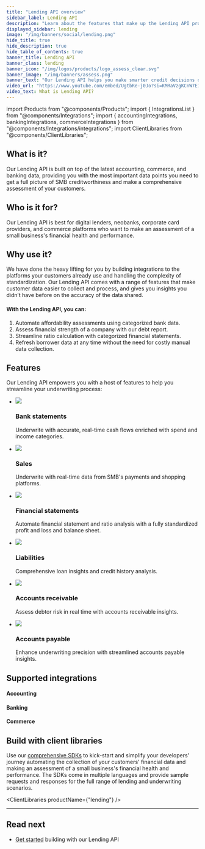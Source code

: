 ```yaml
---
title: "Lending API overview"
sidebar_label: Lending API
description: "Learn about the features that make up the Lending API product"
displayed_sidebar: lending
image: "/img/banners/social/lending.png"
hide_title: true
hide_description: true
hide_table_of_contents: true
banner_title: Lending API
banner_class: lending
banner_icon: "/img/logos/products/logo_assess_clear.svg"
banner_image: "/img/banners/assess.png"
banner_text: "Our Lending API helps you make smarter credit decisions on small businesses by enabling you to pull your customers' latest data from accounting, banking, and commerce platforms they are already using. It also includes features to help providers verify the accuracy of data and process it more efficiently."
video_url: "https://www.youtube.com/embed/UgtbRe-j0Jo?si=KMRaVzgKCnW7E7tr"
video_text: What is Lending API?
---
```


import Products from "@components/Products";
import { IntegrationsList } from "@components/Integrations";
import { accountingIntegrations, bankingIntegrations, commerceIntegrations } from "@components/Integrations/integrations";
import ClientLibraries from "@components/ClientLibraries";

## What is it?

Our Lending API is built on top of the latest accounting, commerce, and banking data, providing you with the most important data points you need to get a full picture of SMB creditworthiness and make a comprehensive assessment of your customers.

## Who is it for?

Our Lending API is best for digital lenders, neobanks, corporate card providers, and commerce platforms who want to make an assessment of a small business's financial health and performance.

## Why use it?

We have done the heavy lifting for you by building integrations to the platforms your customers already use and handling the complexity of standardization. Our Lending API comes with a range of features that make customer data easier to collect and process, and gives you insights you didn’t have before on the accuracy of the data shared.

#### With the Lending API, you can:

1. Automate affordability assessments using categorized bank data.
2. Assess financial strength of a company with our debt report.
3. Streamline ratio calculation with categorized financial statements.
4. Refresh borrower data at any time without the need for costly manual data collection.

## Features

Our Lending API empowers you with a host of features to help you streamline your underwriting process:

<ul className="card-container col-3">
  <li className="card">
    <div className="header">
      <img
        src="/img/wp-icons/copy-feature-bullet.svg"
        className="mini-icon"
      />
      <h3>Bank statements</h3>
    </div>
    <p>
      Underwrite with accurate, real-time cash flows enriched with spend and income categories.
    </p>
  </li>
  
  <li className="card">
    <div className="header">
      <img
        src="/img/wp-icons/copy-feature-bullet.svg"
        className="mini-icon"
      />
      <h3>Sales</h3>
    </div>
    <p>
      Underwrite with real-time data from SMB's payments and shopping platforms.
    </p>
  </li>

  <li className="card">
    <div className="header">
      <img
        src="/img/wp-icons/copy-feature-bullet.svg"
        className="mini-icon"
      />
      <h3>Financial statements</h3>
    </div>
    <p>
      Automate financial statement and ratio analysis with a fully standardized profit and loss and balance sheet.
    </p>
  </li>

  <li className="card">
    <div className="header">
      <img
        src="/img/wp-icons/copy-feature-bullet.svg"
        className="mini-icon"
      />
      <h3>Liabilities</h3>
    </div>
    <p>
      Comprehensive loan insights and credit history analysis.
    </p>
  </li>

  <li className="card">
    <div className="header">
      <img
        src="/img/wp-icons/copy-feature-bullet.svg"
        className="mini-icon"
      />
      <h3>Accounts receivable</h3>
    </div>
    <p>
      Assess debtor risk in real time with accounts receivable insights.
    </p>
  </li>

  <li className="card">
    <div className="header">
      <img
        src="/img/wp-icons/copy-feature-bullet.svg"
        className="mini-icon"
      />
      <h3>Accounts payable</h3>
    </div>
    <p>
      Enhance underwriting precision with streamlined accounts payable insights.
    </p>
  </li>

</ul>

## Supported integrations

#### Accounting

<IntegrationsList integrations={accountingIntegrations} />

#### Banking

<IntegrationsList integrations={bankingIntegrations} />

#### Commerce

<IntegrationsList integrations={commerceIntegrations} />  

## Build with client libraries

Use our [comprehensive SDKs](/get-started/libraries) to kick-start and simplify your developers' journey automating the collection of your customers' financial data and making an assessment of a small business's financial health and performance. The SDKs come in multiple languages and provide sample requests and responses for the full range of lending and underwriting scenarios.

<ClientLibraries productName={"lending"} />

---
## Read next

* [Get started](/lending/get-started) building with our Lending API
